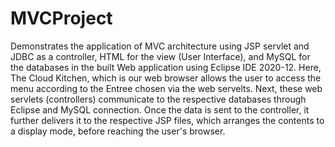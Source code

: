 # MVCProject
Demonstrates the application of MVC architecture using JSP servlet and JDBC as a      controller, HTML for the view (User Interface), and MySQL for the databases in the built Web application using Eclipse IDE 2020-12.      Here, The Cloud Kitchen, which is our web browser allows the user to access the menu according to the Entree chosen via the web       servelts.  Next, these web servlets (controllers) communicate to the respective databases through Eclipse and MySQL connection.        Once the data is sent to the controller, it further delivers it to the respective JSP files, which arranges the contents to a display mode, before reaching the user's browser.
